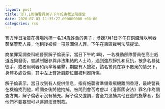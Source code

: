 ```yaml
---
layout: post
title: 涉7.1刺傷警員男子下午於東裁法院提堂
date: 2020-07-03 11:35:27.000000000 +08:00
categories: rss
---
```


警方昨日凌晨在機場拘捕一名24歲姓黃的男子，涉嫌7月1日下午在銅鑼灣以利器襲擊警務人員，他稍後被控一項意圖傷人罪，下午在東區裁判法院提堂。

商業罪案調查科總督察解子倫表示，當日下午約4時，一名機動部隊警員在高士威道近興發街，嘗試制服參與非法集結的人士時，遇到強烈掙扎和反抗，被多名暴徒徒手、或者用利器和雨傘等襲擊，期間有人搶犯，該名警員在寡不敵衆的情況下，身體多處受傷，其中左上臂近肩膀位置被利器所傷。

解子倫表示，當日收到有人提供信息，指有施襲者準備乘飛機離開香港，最終警員在機艙找到他，經調查後將他拘捕。被問到會否考慮以《港區國安法》罪名作為調查方向，解子倫表示沒有補充。解子倫又強調，會全力追捕其他在逃的施擊者，指他們不要妄想可以逃避法律制裁。
